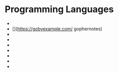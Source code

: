 # Programming Languages

- [](https://tryolabs.com/blog/2020/04/02/swift-googles-bet-on-differentiable-programming/)
- [](https://gobyexample.com/ gophernotes)
- [](https://doc.rust-lang.org/stable/rust-by-example/)
- [](https://juliabyexample.helpmanual.io/)
- [](https://brettbukowski.github.io/SwiftExamples/)
- [](https://learnxinyminutes.com/docs/julia/)
- [](https://towardsdatascience.com/should-i-learn-julia-986696ca031d)
- [](https://towardsdatascience.com/7-golang-features-newbies-and-not-so-newbies-may-find-weird-e0542d079097)
- [](https://stackoverflow.blog/2020/11/02/go-golang-learn-fast-programming-languages/)
